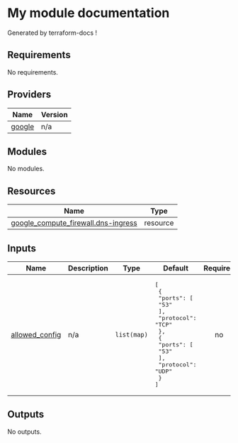 # My module documentation

Generated by terraform-docs !

<!-- BEGIN_TF_DOCS -->
## Requirements

No requirements.

## Providers

| Name | Version |
|------|---------|
| <a name="provider_google"></a> [google](#provider\_google) | n/a |

## Modules

No modules.

## Resources

| Name | Type |
|------|------|
| [google_compute_firewall.dns-ingress](https://registry.terraform.io/providers/hashicorp/google/latest/docs/resources/compute_firewall) | resource |

## Inputs

| Name | Description | Type | Default | Required |
|------|-------------|------|---------|:--------:|
| <a name="input_allowed_config"></a> [allowed\_config](#input\_allowed\_config) | n/a | `list(map)` | <pre>[<br>  {<br>    "ports": [<br>      "53"<br>    ],<br>    "protocol": "TCP"<br>  },<br>  {<br>    "ports": [<br>      "53"<br>    ],<br>    "protocol": "UDP"<br>  }<br>]</pre> | no |

## Outputs

No outputs.
<!-- END_TF_DOCS -->